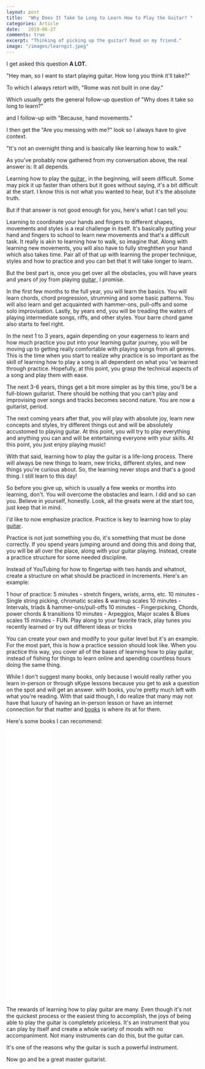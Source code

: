 ```yaml
---
layout: post
title:  "Why Does It Take So Long to Learn How to Play the Guitar? "
categories: Article
date:   2019-06-27
comments: true
excerpt: "Thinking of picking up the guitar? Read on my friend."
image: "/images/learngit.jpeg"
---
```


I get asked this question <b>A LOT.</b>

"Hey man, so I want to start playing guitar. How long you think it'll take?"

To which I always retort with, "Rome was not built in one day."

Which usually gets the general follow-up question of "Why does it take so long to learn?"

and I follow-up with "Because, hand movements."

I then get the "Are you messing with me?" look so I always have to give context.

"It's not an overnight thing and is basically like learning how to walk."

As you've probably now gathered from my conversation above, the real answer is: It all depends. 

Learning how to play the <a target="_blank" href="https://www.amazon.com/b?_encoding=UTF8&tag=ftlg03-20&linkCode=ur2&linkId=0fbd75f95f9fc0db21939324b42cdf47&camp=1789&creative=9325&node=11971241">guitar</a><img src="//ir-na.amazon-adsystem.com/e/ir?t=ftlg03-20&l=ur2&o=1" width="1" height="1" border="0" alt="" style="border:none !important; margin:0px !important;" />, in the beginning, will seem difficult. Some may pick it up faster than others but it goes without saying, 
it's a bit difficult at the start. I know this is not what you wanted to hear, but it's the absolute truth.

But if that answer is not good enough for you, here's what I can tell you:

Learning to coordinate your hands and fingers to different shapes, movements and styles is a real challenge in itself. It's basically 
putting your hand and fingers to school to learn new movements and that's a difficult task. It really is akin to learning how to walk, so 
imagine that. Along with learning new movements, you will also have to fully streghthen your hand which also takes time. Pair all of that
up with learning the proper technique, styles and how to practice and you can bet that it will take longer to learn. 

But the best part is, once you get over all the obstacles, you will have years and years of joy from playing <a target="_blank" href="https://www.amazon.com/b?_encoding=UTF8&tag=ftlg03-20&linkCode=ur2&linkId=0fbd75f95f9fc0db21939324b42cdf47&camp=1789&creative=9325&node=11971241">guitar</a><img src="//ir-na.amazon-adsystem.com/e/ir?t=ftlg03-20&l=ur2&o=1" width="1" height="1" border="0" alt="" style="border:none !important; margin:0px !important;" />, I promise.

In the first few months to the full year, you will learn the basics. You will learn chords, chord progression, strumming and some 
basic patterns. You will also learn and get acquainted with hammer-ons, pull-offs and some solo improvisation. Lastly, by years end,
you will be treading the waters of playing intermediate songs, riffs, and other styles. Your barre chord game also starts to feel 
right.

In the next 1 to 3 years, again depending on your eagerness to learn and how much practice you put into your learning guitar journey,
you will be moving up to getting really comfortable with playing songs from all genres. This is the time when you start to realize why
practice is so important as the skill of learning how to play a song is all dependent on what you 've learned through practice. Hopefully,
at this point, you grasp the technical aspects of a song and play them with ease.

The next 3-6 years, things get a bit more simpler as by this time, you'll be a full-blown guitarist. There should be nothing that you 
can't play and improvising over songs and tracks becomes second nature. You are now a guitarist, period.

The next coming years after that, you will play with absolute joy, learn new concepts and styles, try different things out and 
will be absolutely accustomed to playing guitar. At this point, you will try to play everything and anything you can and will
be entertaining everyone with your skills. At this point, you just enjoy playing music!

With that said, learning how to play the guitar is a life-long process. There will always be new things to learn, new tricks, 
different styles, and new things you're curious about. So, the learning never stops and that's a good thing. I still learn to this day!

So before you give up, which is usually a few weeks or months into learning, don't. You will overcome the obstacles and learn. I did
and so can you. Believe in yourself, honestly. Look, all the greats were at the start too, just keep that in mind.

I'd like to now emphasize practice. Practice is key to learning how to play <a target="_blank" href="https://www.amazon.com/b?_encoding=UTF8&tag=ftlg03-20&linkCode=ur2&linkId=0fbd75f95f9fc0db21939324b42cdf47&camp=1789&creative=9325&node=11971241">guitar</a><img src="//ir-na.amazon-adsystem.com/e/ir?t=ftlg03-20&l=ur2&o=1" width="1" height="1" border="0" alt="" style="border:none !important; margin:0px !important;" />.

Practice is not just something you do, it's something that must be done correctly. If you spend years jumping around and doing
this and doing that, you will be all over the place, along with your guitar playing. Instead, create a practice structure for some 
needed discipline.

Instead of YouTubing for how to fingertap with two hands and whatnot, create a structure on what should be practiced in increments. 
Here's an example:

1 hour of practice:
5 minutes - stretch fingers, wrists, arms, etc.
10 minutes - Single string picking, chromatic scales & warmup scales
10 minutes - Intervals, triads & hammer-ons/pull-offs
10 minutes - Fingerpicking, Chords, power chords & transitions
10 minutes - Arpeggios, Major scales & Blues scales
15 minutes - FUN. Play along to your favorite track, play tunes you recently learned or try out different ideas or tricks

You can create your own and modify to your guitar level but it's an example. For the most part, this is how a practice 
session should look like. When you practice this way, you cover all of the bases of learning how to play guitar, instead of 
fishing for things to learn online and spending countless hours doing the same thing.

While I don't suggest many books, only because I would really rather you learn in-person or through sKype lessons because you get to 
ask a question on the spot and will get an answer. with books, you're pretty much left with what you're reading. With that said though, 
I do realize that many may not have that luxury of having an in-person lesson or have an internet connection for that matter and <a target="_blank" href="https://www.amazon.com/b?_encoding=UTF8&tag=ftlg03-20&linkCode=ur2&linkId=2d2d89f28bbe7de5829557e9c82d8fe2&camp=1789&creative=9325&node=283155">books</a><img src="//ir-na.amazon-adsystem.com/e/ir?t=ftlg03-20&l=ur2&o=1" width="1" height="1" border="0" alt="" style="border:none !important; margin:0px !important;" />
is where its at for them. 

Here's some books I can recommend:

<iframe style="width:120px;height:240px;" marginwidth="0" marginheight="0" scrolling="no" frameborder="0" src="//ws-na.amazon-adsystem.com/widgets/q?ServiceVersion=20070822&OneJS=1&Operation=GetAdHtml&MarketPlace=US&source=ac&ref=tf_til&ad_type=product_link&tracking_id=ftlg03-20&marketplace=amazon&region=US&placement=0825835658&asins=0825835658&linkId=66758700eda125677f50d99f7ac29609&show_border=false&link_opens_in_new_window=false&price_color=333333&title_color=0066c0&bg_color=ffffff">
    </iframe>
<br />
<iframe style="width:120px;height:240px;" marginwidth="0" marginheight="0" scrolling="no" frameborder="0" src="//ws-na.amazon-adsystem.com/widgets/q?ServiceVersion=20070822&OneJS=1&Operation=GetAdHtml&MarketPlace=US&source=ac&ref=tf_til&ad_type=product_link&tracking_id=ftlg03-20&marketplace=amazon&region=US&placement=0634047019&asins=0634047019&linkId=0a7e60fe2edf6b98d8c70bc39783409e&show_border=false&link_opens_in_new_window=false&price_color=333333&title_color=0066c0&bg_color=ffffff">
    </iframe>
<br />
<iframe style="width:120px;height:240px;" marginwidth="0" marginheight="0" scrolling="no" frameborder="0" src="//ws-na.amazon-adsystem.com/widgets/q?ServiceVersion=20070822&OneJS=1&Operation=GetAdHtml&MarketPlace=US&source=ac&ref=tf_til&ad_type=product_link&tracking_id=ftlg03-20&marketplace=amazon&region=US&placement=1727138325&asins=1727138325&linkId=0616f875d57b33d8722b962a58fff151&show_border=false&link_opens_in_new_window=false&price_color=333333&title_color=0066c0&bg_color=ffffff">
    </iframe>
<br />
The rewards of learning how to play guitar are many. Even though it's not the quickest process or the easiest thing to accomplish,
the joys of being able to play the guitar is completely priceless. It's an instrument that you can play by itself and create a whole 
variety of moods with no accompaniment. Not many instruments can do this, but the guitar can. 

It's one of the reasons why the guitar is such a powerful instrument.

Now go and be a great master guitarist.

